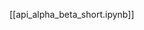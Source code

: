 <!--
# Title: 4.2 API Tutorial of Alpha/Beta Rhythms
# Updated: 2025-02-04
#
# Contributors:
    # Dylan Daniels
    # Mainak Jas <mmjas@mgh.harvard.edu>
    # Sam Neymotin <samnemo@gmail.com>
    # Blake Caldwell <blake_caldwell@brown.edu>
    # Christopher Bailey <cjb@cfin.au.dk>
-->

[[api_alpha_beta_short.ipynb]]

